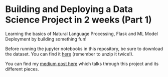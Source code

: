 # Building and Deploying a Data Science Project in 2 weeks (Part 1)
Learning the basics of Natural Language Processing, Flask and ML Model Deployment by building something fun!


Before running the jupyter notebooks in this repository, be sure to download the dataset. You can find it [here](https://www.yelp.com/dataset) (remember to unzip it twice!).

You can find my [medium post here](https://towardsdatascience.com/building-and-deploying-a-data-science-project-in-two-weeks-3c63f0acdab1?source=friends_link&sk=6d8c501a53f5030f6ef821f8e7a885d1) which talks through this project and its different pieces.
